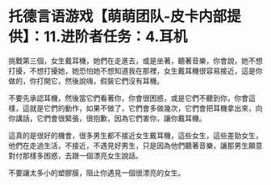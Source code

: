 # 托德言语游戏【萌萌团队-皮卡内部提供】：11.进阶者任务：4.耳机

挑戰第三個，女生戴耳機，她們在走進去，或是坐著，聽著音樂，你會說，她不想打擾，不想打擾她，她恐怕她不想知道我在那裡，女生戴耳機很容易接近，這是你做的，你打開它，然後說嗨，假裝它們沒有耳機。

不要先承認耳機，然後當它們看著你，你會很困惑，或是它們不聽到你，你會這樣，這就是它們的動作，如果不做了，它們會多做幾次，它們會把耳機拿出來，向你講話，它們會很緊張，很抱歉，因為它們害你，讓你戴耳機。

這真的是很好的機會，很多男生都不接近女生戴耳機，這些女生，這些差勁女生，他們在走過生活，不接近，不遇見好男生，只是因為他們聽著音樂，讓那男生願意對付那樣多困惑，去跟一個漂亮女生說話。

不要讓太多小的塑膠膜，阻止你遇見一個很漂亮的女生。